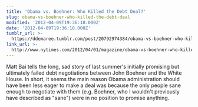 ```yaml
---
title: 'Obama vs. Boehner: Who Killed the Debt Deal?'
slug: obama-vs-boehner-who-killed-the-debt-deal
modified: '2012-04-09T19:36:18.000Z'
date: '2012-04-09T19:36:18.000Z'
tumblr_url: >-
  https://ddemaree.tumblr.com/post/20792974384/obama-vs-boehner-who-killed-the-debt-deal
link_url: >-
  http://www.nytimes.com/2012/04/01/magazine/obama-vs-boehner-who-killed-the-debt-deal.html?_r=2&pagewanted=print
---
```

Matt Bai tells the long, sad story of last summer's initially promising but ultimately failed debt negotiations between John Boehner and the White House. In short, it seems the main reason Obama administration should have been less eager to make a deal was because the only people sane enough to negotiate with them (e.g. Boehner, who I wouldn't previously have described as "sane") were in no position to promise anything.
